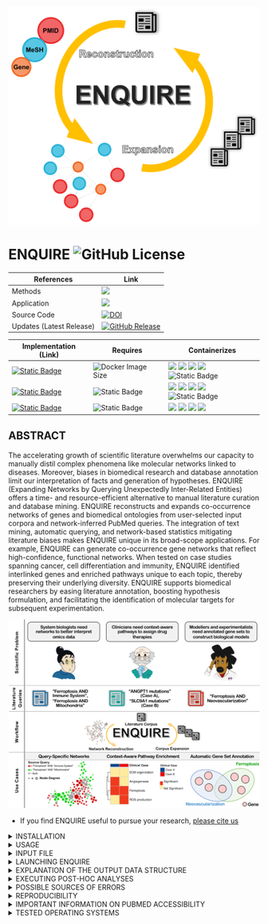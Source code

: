 ![](https://github.com/Muszeb/ENQUIRE/blob/ENQUIRE-Docker/ENQUIRE_2025_LOGO_github.png)

# ENQUIRE ![GitHub License](https://img.shields.io/github/license/Muszeb/ENQUIRE)

[//]: # "<table>"
[//]: # "<tr><th> References </th><th> Distribution </th></tr>"
[//]: # "<tr><td>"

| References | Link |
| --- | --- |
| Methods | [<img src="https://upload.wikimedia.org/wikipedia/commons/7/77/Open_Access_logo_PLoS_transparent.svg" width="20"/>](https://doi.org/10.1371/journal.pcbi.1012745) | 
| Application | [<img src="https://upload.wikimedia.org/wikipedia/commons/7/77/Open_Access_logo_PLoS_transparent.svg" width="20"/>](https://doi.org/10.1038/s41598-025-11944-5) |  
| Source Code | [![DOI](https://zenodo.org/badge/DOI/10.5281/zenodo.12734778.svg)](https://doi.org/10.5281/zenodo.12734778) | 
| Updates (Latest Release) | [![GitHub Release](https://img.shields.io/github/v/release/muszeb/enquire?label=%20)](https://github.com/Muszeb/ENQUIRE/releases/latest) |  

[//]: # "</td><td>"

| Implementation (Link) | Requires | Containerizes |
| --- | --- | --- |
| [![Static Badge](https://img.shields.io/badge/https%3A%2F%2Fimg.shields.io%2Fbadge%2FDocker-latest-white?logo=Docker&logoColor=FFFFFF&label=Docker&labelColor=42a4f5)](https://hub.docker.com/r/muszeb/enquire) | ![Docker Image Size](https://img.shields.io/docker/image-size/muszeb/enquire) | <img src="https://upload.wikimedia.org/wikipedia/commons/thumb/6/66/Openlogo-debianV2.svg/1200px-Openlogo-debianV2.svg.png" width="19"/> <img src="https://upload.wikimedia.org/wikipedia/commons/thumb/4/4b/Bash_Logo_Colored.svg/512px-Bash_Logo_Colored.svg.png?20180723054350" width="21"/> <img src="https://upload.wikimedia.org/wikipedia/commons/thumb/c/c3/Python-logo-notext.svg/1200px-Python-logo-notext.svg.png" width="20"/> <img src="https://upload.wikimedia.org/wikipedia/commons/thumb/1/1b/R_logo.svg/724px-R_logo.svg.png?20240131042527" width="23"/> ![Static Badge](https://img.shields.io/badge/_-_-green?style=plastic&logo=Neo4j&logoColor=white&logoSize=auto) |
| [![Static Badge](https://img.shields.io/badge/https%3A%2F%2Fimg.shields.io%2Fbadge%2FApptainer-latest-white?logo=Figshare&logoColor=FFFFFF&label=Apptainer&labelColor=CC7700&color=FFFFFF)](https://doi.org/10.6084/m9.figshare.29357207.v2) | ![Static Badge](https://img.shields.io/badge/image_size-2_GiB-orange) | <img src="https://upload.wikimedia.org/wikipedia/commons/thumb/6/66/Openlogo-debianV2.svg/1200px-Openlogo-debianV2.svg.png" width="19"/> <img src="https://upload.wikimedia.org/wikipedia/commons/thumb/4/4b/Bash_Logo_Colored.svg/512px-Bash_Logo_Colored.svg.png?20180723054350" width="21"/> <img src="https://upload.wikimedia.org/wikipedia/commons/thumb/c/c3/Python-logo-notext.svg/1200px-Python-logo-notext.svg.png" width="20"/> <img src="https://upload.wikimedia.org/wikipedia/commons/thumb/1/1b/R_logo.svg/724px-R_logo.svg.png?20240131042527" width="23"/> ![Static Badge](https://img.shields.io/badge/_-_-green?style=plastic&logo=Neo4j&logoColor=white&logoSize=auto) |
| [![Static Badge](https://img.shields.io/badge/https%3A%2F%2Fimg.shields.io%2Fbadge%2FApptainer-original-white?logo=Figshare&logoColor=FFFFFF&label=Apptainer&labelColor=CC7700&color=FFFFFF)](https://doi.org/10.6084/m9.figshare.24434845.v10) | ![Static Badge](https://img.shields.io/badge/image_size-1.4_GiB-orange) | <img src="https://upload.wikimedia.org/wikipedia/commons/thumb/6/66/Openlogo-debianV2.svg/1200px-Openlogo-debianV2.svg.png" width="19"/> <img src="https://upload.wikimedia.org/wikipedia/commons/thumb/4/4b/Bash_Logo_Colored.svg/512px-Bash_Logo_Colored.svg.png?20180723054350" width="21"/> <img src="https://upload.wikimedia.org/wikipedia/commons/thumb/c/c3/Python-logo-notext.svg/1200px-Python-logo-notext.svg.png" width="20"/> <img src="https://upload.wikimedia.org/wikipedia/commons/thumb/1/1b/R_logo.svg/724px-R_logo.svg.png?20240131042527" width="23"/> |

[//]: # "</td></tr> </table>"

## ABSTRACT
The accelerating growth of scientific literature overwhelms our capacity to manually distil complex phenomena like molecular networks linked to diseases. Moreover, biases in biomedical research and database annotation limit our interpretation of facts and generation of hypotheses. ENQUIRE (Expanding Networks by Querying Unexpectedly Inter-Related Entities) offers a time- and resource-efficient alternative to manual literature curation and database mining. ENQUIRE reconstructs and expands co-occurrence networks of genes and biomedical ontologies from user-selected input corpora and network-inferred PubMed queries. The integration of text mining, automatic querying, and network-based statistics mitigating literature biases makes ENQUIRE unique in its broad-scope applications. For example, ENQUIRE can generate co-occurrence gene networks that reflect high-confidence, functional networks. When tested on case studies spanning cancer, cell differentiation and immunity, ENQUIRE identified interlinked genes and enriched pathways unique to each topic, thereby preserving their underlying diversity. ENQUIRE supports biomedical researchers by easing literature annotation, boosting hypothesis formulation, and facilitating the identification of molecular targets for subsequent experimentation.

![](https://github.com/Muszeb/ENQUIRE/blob/main/ENQUIRE_graphical_abstract.png)

- If you find ENQUIRE useful to pursue your research, [please cite us](https://www.biorxiv.org/content/10.1101/2023.09.10.556351v1)

<details><summary>INSTALLATION</summary> 

ENQUIRE can currently be run on LINUX systems and LINUX virtual machines using [Apptainer/Singularity](https://apptainer.org/docs/user/latest/introduction.html) and on Linux, MacOS, and Windows using [Docker](https://www.docker.com/).
If you would rather use Docker instead of Singularity, please follow the dedicated README available [here](https://github.com/Muszeb/ENQUIRE/tree/ENQUIRE-Docker).
If you want to use ENQUIRE with Apptainer/Singularity, please install the latter following the steps for [Linux](https://apptainer.org/docs/admin/main/installation.html#install-from-pre-built-packages) or [Windows/Mac](https://apptainer.org/docs/admin/main/installation.html#installation-on-windows-or-mac). The file called `ENQUIRE.sif` (1.5 GB in size) is a compressed Singularity Image File (SIF) that already contains all the code, dependendencies and stable metadata needed to run ENQUIRE, so no extra installation steps are needed. We recommend adding the path to the `apptainer` executable to your `PATH` variable (e.g. by editing your `.bashrc` file). This allows to directly execute `ENQUIRE.sif` as any other executable (`./ENQUIRE.sif`).

Next, clone the repository:

```bash
git clone https://github.com/Muszeb/ENQUIRE.git
cd ENQUIRE
```

then, download the SIF image file `ENQUIRE.sif` from [FigShare](https://figshare.com/articles/software/ENQUIRE/24434845) and place it in the repository, check that the file is intact with `md5sum`, and make it executable

```
md5sum -c md5sum_ENQUIRE_sif.txt
chmod +x ENQUIRE.sif
```

You can then place the `ENQUIRE` directory or `ENQUIRE.sif` wherever you wish to, and possibly add its location to your `PATH` variable for an easier calling.

</details>

<details><summary>USAGE</summary> 

**The exemplary code snippets assume that `apptainer` location is added to your `PATH` variable, and that you're running the commands from the `ENQUIRE` main directory (do `cd /path/to/ENQUIRE` to test them).**
Here is how you call ENQUIRE scripts using `ENQUIRE.sif`:

```bash
# assuming the `apptainer` location is in your PATH variable and you did `cd ENQUIRE` or `ENQUIRE.sif` is in your working directory
Usage: ./ENQUIRE.sif <script_name> [script_argument]
```

Where `<script_name>` is one of:

- `efetch_references.py`
- `ENQUIRE.sh`
- `context_aware_gene_sets.R`
- `context_aware_pathway_enrichment.R`

</details>

<details><summary>INPUT FILE</summary>

A valid input file should consist of a list of PubMed Identifiers (PMIDs) stored in plain text files, one PMID per lines, such as:

 
    26250731
    22835603   
    31254155
    32658557
    30729513
    31620854
    30338457
    33711241
    28640701
    24725689

- The easiest way to generate a valid ENQUIRE input file is to generate a [PubMed query on the NCBI's website](https://pubmed.ncbi.nlm.nih.gov/). Use of MeSH terms and exclusion of review articles is recommended but not mandatory. Then, click on **Save**, choose **Selection: All results** and **Format: PMID**, and **Create file**: 
![Exemplary PubMed Query with ENQUIRE-compliant Save options](https://github.com/Muszeb/ENQUIRE/blob/main/Example_Input_PubMed_Query.png)
    
- Alternatively, we also offer a Python script to extract the PubMed identifiers of all papers cited in a reading of interest (e.g. a review paper of a particular topic). From the `ENQUIRE` folder and virtual environment, type on the command line:

```bash
# assuming the `apptainer` location is in your PATH variable and you did `cd ENQUIRE` or `ENQUIRE.sif` is in your working directory
./ENQUIRE.sif efetch_references.py tag ref1 ref2 ref3 ...
```
where `tag` is the name of the plain text output file, while `ref1 ref2 ref3 ...` are the PMIDs of the papers you want to extract the references from. The output will look like the example from the previous section and is therefore ready to be used as ENQUIRE input. 
**DISCLAIMER**: if the references are not annotated into the Pubmed's API, The script will silently return no match - this may go unnoticed when fetching references from multiple articles. As a rule of thumb, look for "References" in the "page navigation" menu on the Pubmed page of the article of interest to tell the web-annotation status of an article.

</details>

<details><summary>LAUNCHING ENQUIRE</summary> 

- Before running an actual task, take a look at `ENQUIRE_methods_overview.png`: the figure briefly illustrates the main steps of the algorithm.

- In the next exemplary code snippet, we assumed you cloned this repository and `ENQUIRE` is your current working directory.

- **IMPORTANT NOTE**: it is highly recommended to get an **NCBI API_KEY** before running ENQUIRE. [Getting one is very easy](https://support.nlm.nih.gov/knowledgebase/article/KA-05317/en-us). You can then copy the API key and enter it as an environmental variable on the command line, like so: 
```bash
export NCBI_API_KEY=your_api_key_here
```
This will ensure your API KEY is passed as an environmental variable to all ENQUIRE runs within the same terminal session. 

- you can inspect the code Help section by running (from the `ENQUIRE` directory) `./ENQUIRE.sif ENQUIRE.sh -h`:
 
```
####################################################################################

Expanding Networks by Querying Unexpectedly Inter-Related Entities

####################################################################################

####################################################################################

Usage: ./ENQUIRE.sif ENQUIRE.sh [script_arguments]

Legend:	[-flag_short|--flag_long|config file variable, if available]:

[-p|--path|wd] = the path to the working directory (wd), where the output directory will be written in.
	It must be the ENQUIRE main folder, with ./code and ./input as subfolders.
	The default is the current working directory.

[-i|--input|to_py] = input.txt: a 'seed' input text file containing one PMID per line.
	It can be obtained from a PubMed querying specifying 'PMID' as the download format option.
	A minimun of 3 entries is required, but a list at least a few dozens articles is highly recommended.

[-t|--tag|tag] = A tag definining the task.
	It must be an alphanumeric string (underline_spaced_words are accepted).

[-j|--ncores|ncores] = The max number of CPU cores to be used.
	Default is 6.

[-c|--combine-set|comb] = how many k entities should be intersected to construct a query?
	3: loose searches, 4: moderate (default), 5: very strict queries.

[-r|--representativeness|thr] = representativeness threshold (%) for a subgraph to be included in the network expansion steps (default: 1 %).
	Example: if a subgraph contains nodes exclusively mentioned in 1 paper out of a total of 100, that subgraph has a 1% representativeness.

[-a|--attempts|A] = how many query attempts (i.e. k-sized graphlets) should be run to connect any two network communities?
	1: conservative, 2: moderate (default), 3: greedy.

[-k|--connectivity|K] = minimal community connectivity (K), which applies to any expansion-derived entities:
	each gene/MeSH term must be connected to at least K original communities to be incorporated in the expanded network - default: 2.

[-e|--entity|etype] = which entity type ('gene','MeSH') are you interested into? Omit or 'all' to textmine both entities.

[-f|--config] = if a config file is being used, specify its full path (e.g. input/textmining_config.txt).
	This option overwrites any parameter set by a different option.

[-w|--rscript|rscript] = path to the Rscript compiler. If using 'ENQUIRE.sif', it defaults to the containerized version of R.

[-d|--inputdata|sd] = path to the input data folder. If using 'ENQUIRE.sif', it defaults to the containerized input folder.
	WARNING: this option is still under development, to allow users to set different species targets
	and subsequently change the H.s. specific metadata.

[-m|--cellentitymodule|CELLTAGSBOOL] = Boolean, enable removing of character spans tagged as cell lines or types (e.g. 'CD8+ T-cell')?
	Default: False.

[-h|--help] = print this help message.

You might be seeing this Help because of an input error.

####################################################################################
``` 

Let's set up an example: we want to extract biomedical information from publications dealing with chemically-induced colitis in melanoma patients undergoing checkpoint-inhibitors therapy. Our ENQUIRE job might then look something like

```bash
# assuming the `apptainer` location is in your PATH variable and you did `cd ENQUIRE` or `ENQUIRE.sif` is in your working directory
./ENQUIRE.sif ENQUIRE.sh -t ICI_and_Colitis -i test_input/pmid-ICI_and_Colitis.txt
```

Where all the other parameters described in the `Help` message of `ENQUIRE.sh` are set to default values. The passing of the parameters could be easen by using the `ENQUIRE_config.txt` file that resides in the main `ENQUIRE` directory: the left hand side of each variable assignment must be kept unchanged, while the right hand side can be tweaked according to one's needs. Additional information on the parameters are given in `ENQUIRE_flowchart.png`. Then, the program can be launched by running:

```bash
# assuming the `apptainer` location is in your PATH variable and you did `cd ENQUIRE` or `ENQUIRE.sif` is in your working directory
./ENQUIRE.sif ENQUIRE.sh -f ENQUIRE_config.txt
```
</details>

<details><summary>EXPLANATION OF THE OUTPUT DATA STRUCTURE</summary>

- Provided a recognisable `tag` has been passed to textmining algorithm, a typical output would produce a folder named `tmp-tag`, which in turn contains as many subdirectories as the number of steps/iterations performed. For example, if the algorithm performed 
    
    1. Reconstruction of a Gene/Mesh network from the original set of papers;
    2. One query expansion and network reconstruction as the Gene/Mesh network was not fully connected yet;
    3. One query expansion and network reconstruction as the gene-gene network was not fully connected yet, then stopped;

    Then there will be three subfolders, namely `tag`, `tag_subgraph_expansion1`, `tag_subgraph_expansion2`. The counter attached to folders and file names records the subsequent attempts to the expansion and reconstruction of co-occurence networks.

	![](https://github.com/Muszeb/ENQUIRE/blob/main/output_overview/main_structure.png)

   Typically, within each of these sub-folders/iterations, three pairs of edge and node tables can be found, respectively corresponding to "Complete" (Gene/Mesh), "Gene"- and "Mesh"-only networks (TSV files). These files can be easily imported in Cytoscape or similar graph visualization tools.

	![](https://github.com/Muszeb/ENQUIRE/blob/main/output_overview/node_edgetabs.png)

	Whenever it wasn't possible to obtain one or more of the aforementioned networks, the pipeline should print a message with information on the most meaningful files to look at. It is worth mentioning that the file `tag...Complete_literature_links.tsv` within each subfolder allows fast retrieval of specific edge-associated papers by means of encoded hyperlinks.

 	![](https://github.com/Muszeb/ENQUIRE/blob/main/output_overview/litlinks.png)

	The batch of queries that were tested in each iteration is stored in `tag...ordered_queries.tsv` within each respective subfolder. Additional meta-data can be explored under the `data/` subfolder. Besides node and edge tables for individual subgraphs (i.e. gene/MeSH of gene-only connected components), here you could also explore how the original co-occurrence multigraph looked like, before the network-based test statistics (`tag...edge_list_allxall.tsv`). 
	
	![](https://github.com/Muszeb/ENQUIRE/blob/main/output_overview/data.png)

    Furthemore, under `tmp-tag`, the file `source_pmids.txt` contains all the inspected articles for the given ENQUIRE job. These can also be consulted specifically for each iteration under `tmp-tag/efetch_inputs`.
   
    Please don't hesitate to contact us for any clarification on the purposes of any file.
  
- Interactive .html networks

	It is also possible to visually inspect Gene-MeSH networks and the reduced networks containing only cliques in two .html files, respectively stored within each iteration's subfolder as `tag...interactive_Gene-MeSH_Network.html` and `tag...interactive_Cliques_Network.html`.

	![](https://github.com/Muszeb/ENQUIRE/blob/main/output_overview/html.png)

</details>

<details><summary>EXECUTING POST-HOC ANALYSES</summary> 

#### Context-aware gene set annotation 
- Run `./ENQUIRE.sif context_aware_gene_sets.R [options]` to perform automatic annotation of gene sets, using ENQUIRE-generated, Gene/MeSH edge and node tables and Fuzzy-C-Means (FCM). See the original manuscript for further information.

```
Usage: ./ENQUIRE.sif context_aware_gene_sets.R [options]

Options:
	-w PATH, --directory=PATH
		Output directory [default to current working directory]

	-e PATH, --edgetable=PATH
		Path to an ENQUIRE-generated, Gene/MeSH edge table file (required)

	-n PATH, --nodetable=PATH
		Path to an ENQUIRE-generated, Gene/MeSH node table file (required)

	-t TAG, --tag=TAG
		tag prefix (default to 'ENQUIRE')

	-d PARAMETER, --membdeg=PARAMETER
		minimal membership degree for gene-to-cluster association (default: 0.05), range [0-1]

	-r PARAMETER, --round=PARAMETER
		Should membership degrees be rounded to the first significant digit (helps the stability of the results)?
		default: True [T,F]

	-s PARAMETER, --setsize=PARAMETER
		minimal gene set size (default: 2)

	-v VARIANCE, --varthreshold=VARIANCE
		Dimensionality reduction based on the chosen proportion of Variance
		observed upon PCA-transforming the inverse-log-similarity between nodes (default: 0.99. range [0-1]).
		Set it to 1 to use untrasformed, scaled node similarities.

	-m MESH, --meshxgs=MESH
		How many MeSH terms which are closest to the cluster centroids should be used to describe a gene set? (default:3)

	-p PATH, --netpathdata=PATH
		Path to 'ENQUIRE-KNet_STRING_RefNet_Reactome_Paths.RData.gz' (required).
		If using the ENQUIRE.sif singularity image, the default path should point to the containerized copy of the file.

	-h, --help
		Show this help message and exit
```

- You can use the exemplary output files contained in `tmp-Ferroptosis_and_Immune_System` to test the script:
```bash
# assuming the `apptainer` location is in your PATH variable and you did `cd ENQUIRE` or `ENQUIRE.sif` is in your working directory
./ENQUIRE.sif context_aware_gene_sets.R -e tmp-Ferroptosis_and_Immune_System/Ferroptosis_and_Immune_System/Ferroptosis_and_Immune_System_Complete_edges_table_subgraph.tsv 
-n tmp-Ferroptosis_and_Immune_System/Ferroptosis_and_Immune_System/Ferroptosis_and_Immune_System_Complete_nodes_table_subgraph.tsv
```
The output will be saved in the default-tagged spreadsheet file `ENQUIRE_context_aware_gene_sets.xlsx` as well as a plot showing the reconstructed gene sets as a PNG image. Please note that the script might last quite long, due to the FCM algorithm.

#### Context-aware pathway enrichment analysis
- Run `./ENQUIRE.sif context_aware_pathway_enrichment.R [options]` to perform topology-based, pathway enrichment analysis using [SANTA](https://www.bioconductor.org/packages/devel/bioc/vignettes/SANTA/inst/doc/SANTA-vignette.html), Reactome *H. sapiens* pathways, and STRING's *H. sapiens*, physical PPI network, using ENQUIRE-generated, gene-gene edge table. See the original manuscript for further information.

```
Usage: Rscript code/context_aware_pathway_enrichment.R [options]

Options:
	-w PATH, --directory=PATH
		Working directory (default to current working directory)

	-o PATH, --outdirectory=PATH
		Output directory (default to current working directory, and must preexist)

	-n PATH, --netpathdata=PATH
		Path to 'ENQUIRE-KNet_STRING_RefNet_Reactome_Paths.RData.gz' (required).
		If using the ENQUIRE.sif singularity image, the default path should point to the containerized copy of the file.

	-e PATH, --edgetable=PATH
		Path to an ENQUIRE-generated, gene-gene edge table file (required).

	-c PARAMETER, --cores=PARAMETER
		max number of cores used (PSOCK parallelization) (default: 4), >1 recommended.

	-t TAG, --tag=TAG
		tag prefix (default to 'ENQUIRE').

	-s PARAMETER, --setsize=PARAMETER
		maximum Reactome pathway size (default: 100, minimum 3).

	-p PARAMETER, --permutations=PARAMETER
		number of permutations to infer KNet null distribution
		(default: 100, the higher the more accurate the test statistics).

	-f PARAMETER, --padjust=PARAMETER
		P-value adjustment method, must be one of [holm, hochberg, hommel, bonferroni, BH, BY, fdr, none].
		Default: holm.

	-q QSCORENET, --qscorenet=QSCORENET
		Do you want to save a copy of the STRING network in GRAPHML format with ENQUIRE-inferred QScores as node weights?
		default: False [T,F]

	-h, --help
		Show this help message and exit
```

- You can use the exemplary output files contained in `tmp-Ferroptosis_and_Immune_System` to test the script (we reduce the number of tested pathways with the `s` parameter to speed up the process):
```bash
# assuming the `apptainer` location is in your PATH variable and you did `cd ENQUIRE` or `ENQUIRE.sif` is in your working directory
./ENQUIRE.sif context_aware_pathway_enrichment.R -e tmp-Ferroptosis_and_Immune_System/Ferroptosis_and_Immune_System/Ferroptosis_and_Immune_System_Genes_edges_table_subgraph.tsv -s 30
```
The output will be saved in the default-tagged spreadsheet file `ENQUIRE_context_aware_pathway_enrichment.xlsx`, together with two PNG images showing the test statistics p-value distribution and the correlation between the Node score and degree. Please note that the script might take quite long to finish, and it benefits from a high performance computer, if available. 

</details>

<details><summary> POSSIBLE SOURCES OF ERRORS </summary>

- Test the command `which apptainer`: if `apptainer` location is not in your `PATH` variable, you need to invoke it by specifying its path, that is doing `/path/to/apptainer run /path/to/ENQUIRE.sif ...` instead of `./path/to/ENQUIRE.sif ...`

- Test the command `awk '/MemAvailable/ {print $2}' /proc/meminfo` on your command line: this is the way ENQUIRE checks the available RAM on Linux systems, in order to avoid overflows.  Make sure `awk` is installed on your system. If you witness a non-awk related issue, contact us with information on your system and possible solutions to alternatively track the available memory on your OS.

- When computing large networks, an error related to the default `Stack Size` can potentially appear, especially when running R scripts, such as `Error: C stack usage is too close to the limit`. In this case, one shall set a higher stacksize to allow the script to complete, via 

    ```
    ulimit -s N 
    ```    
    Where `N` shall be a size expressed in Kb to set as the maximum stack size. You could first check the number returned by `Cstack_info()` in an active R shell. You can read more about the issue [here](https://stackoverflow.com/questions/14719349/error-c-stack-usage-is-too-close-to-the-limit) and [here](https://rdrr.io/r/base/Cstack_info.html).

- If you get a `curl`-related error of the form 
```bash
HTTP/1.1 400 Bad Request
 WARNING:  FAILURE ( Thu Feb 15 10:24:24 AM CET 2024 )
```

It means that NCBI is not willing to process your request. Sometimes, this can be due to a server hiccup, but most times using an API KEY fixes the issue. [Getting one is very easy](https://support.nlm.nih.gov/knowledgebase/article/KA-05317/en-us). You can then copy the API key and enter it as an environmental variable on the command line, like so: 
```bash
export NCBI_API_KEY=your_api_key_here
```
This will ensure your API KEY is passed as an environmental variable to all ENQUIRE runs within the same terminal session. 

</details>

<details><summary> REPRODUCIBILITY </summary>

Two identical runs of ENQUIRE should produce identical co-occurrence networks and query formulations, as long as NCBI made no updates on the MeSH indexing of PubMed articles involved during the time that separates the two runs. In that case, the later run should produce queries that are supersets of the earlier one.
The exemplary output directory `tmp-Ferroptosis_and_Immune_System` was generated between 10.10.23 and 11.10.23 and has been used to generate the results illustrated in the ENQUIRE manuscript. The output was found to be reproducible on 3 different Linux Machines (2 Ubuntu and 1 ARCH-LINUX distributions).
The use of a containerized image (the SIF file) should guarantee the reproducibility irrespective of the host operating system. While several other tests on different operating systems show consistency in the network reconstruction steps, we cannot rule out the possibility that the network expansion step might diverge in some cases, irrespective of the internally coded, fixed seeds.

</details>

<details><summary>IMPORTANT INFORMATION ON PUBMED ACCESSIBILITY</summary>
	
As of 21.11.22, [important changes](https://www.nlm.nih.gov/pubs/techbull/so22/so22_updated_pubmed_e_utilities.html) have been applied to NCBI's e-utilities. In particular, it is now impossible to stream all records exceeding 10,000 PMIDs from any particular query to the PubMed database. This required to redesign the use of the e-utilities. While it's overall functionality was still preserved, we cannot guarantee the retrieval of all matching records, if the network-based queries obtained by intersecting relevant entities match more than 10,000 records (typically, this is a rare event when intersecting at least 4 distinct entities).
</details>

<details><summary>TESTED OPERATING SYSTEMS </summary>

 Below is a list of operating systems tested for installation and running of Singularity/Apptainer and ENQUIRE:

 - Linux 6.4.12-arch1-1 #1 SMP PREEMPT_DYNAMIC (x86_64 GNU/LINUX)
 - Linux 5.15.0-84-generic #93~20.04.1-Ubuntu SMP (x86_64 GNU/LINUX)
 - Virtual Machine created using Oracle Virtual Box and running Ubuntu 20 LTS 
 
</details>
